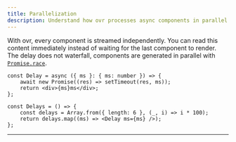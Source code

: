 ```yaml
---
title: Parallelization
description: Understand how ovr processes async components in parallel.
---
```


With ovr, every component is streamed independently. You can read this content immediately instead of waiting for the last component to render. The delay does not waterfall, components are generated in parallel with [`Promise.race`](https://developer.mozilla.org/en-US/docs/Web/JavaScript/Reference/Global_Objects/Promise/race).

```tsx
const Delay = async ({ ms }: { ms: number }) => {
	await new Promise((res) => setTimeout(res, ms));
	return <div>{ms}ms</div>;
};

const Delays = () => {
	const delays = Array.from({ length: 6 }, (_, i) => i * 100);
	return delays.map((ms) => <Delay ms={ms} />);
};
```

---
